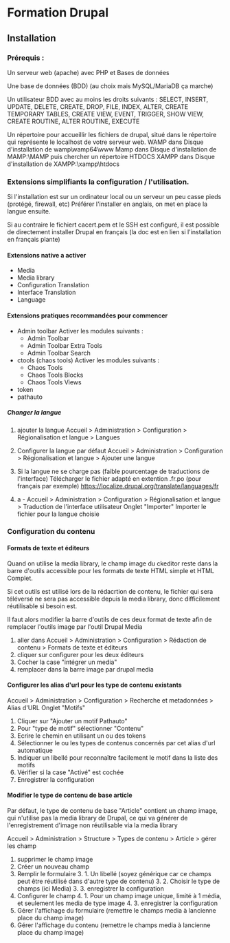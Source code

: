 # Formation Drupal

## Installation

### Prérequis : 

Un serveur web (apache) avec PHP et Bases de données

Une base de données (BDD) (au choix mais MySQL/MariaDB ça marche)

Un utilisateur BDD avec au moins les droits suivants : 
SELECT, INSERT, UPDATE, DELETE, 
CREATE, DROP, FILE, INDEX, ALTER, 
CREATE TEMPORARY TABLES, CREATE VIEW, 
EVENT, TRIGGER, SHOW VIEW, CREATE ROUTINE, 
ALTER ROUTINE, EXECUTE

Un répertoire pour accueillir les fichiers de drupal, 
situé dans le répertoire qui représente le localhost de votre serveur web.
WAMP dans Disque d'installation de wamp\wamp64\www
Mamp dans Disque d'installation de MAMP:\MAMP puis chercher un répertoire HTDOCS
XAMPP dans Disque d'installation de XAMPP:\xampp\htdocs 

### Extensions simplifiants la configuration / l'utilisation.

Si l'installation est sur un ordinateur local ou un serveur un peu casse pieds (protégé, firewall, etc)
Préférer l'installer en anglais, on met en place la langue ensuite.

Si au contraire le fichiert cacert.pem et le SSH est configuré, 
il est possible de directement installer Drupal en français
(la doc est en lien si l'installation en français plante)

#### Extensions native a activer
- Media
- Media library
- Configuration Translation
- Interface Translation
- Language

#### Extensions pratiques recommandées pour commencer

- Admin toolbar
	Activer les modules suivants : 
	- Admin Toolbar
	- Admin Toolbar Extra Tools
	- Admin Toolbar Search
- ctools (chaos tools)
	Activer les modules suivants : 
	- Chaos Tools
	- Chaos Tools Blocks
	- Chaos Tools Views
- token
- pathauto

##### Changer la langue

1. 	ajouter la langue
		Accueil > Administration > Configuration > Régionalisation et langue > Langues
2. 	Configurer la langue par défaut
	Accueil > Administration > Configuration > Régionalisation et langue > Ajouter une langue

3.	Si la langue ne se charge pas (faible pourcentage de traductions de l'interface)
	Télécharger le fichier adapté en extention .fr.po (pour français par exemple)
	https://localize.drupal.org/translate/languages/fr
	
3. 	a - 	Accueil > Administration > Configuration > Régionalisation et langue > Traduction de l'interface utilisateur
	Onglet "Importer"
	Importer le fichier pour la langue choisie

### Configuration du contenu

#### Formats de texte et éditeurs

Quand on utilise la media library, le champ image du ckeditor reste dans la barre d'outils accessible pour les formats de texte HTML simple et HTML Complet.

Si cet outils est utilisé lors de la rédacrtion de contenu, le fichier qui sera téléversé ne sera pas accessible depuis la media library, donc difficilement réutilisable si besoin est.

Il faut alors modifier la barre d'outils de ces deux format de texte afin de remplacer l'outils image par l'outil Drupal Media

1. aller dans Accueil > Administration > Configuration > Rédaction de contenu > Formats de texte et éditeurs
2. cliquer sur configurer pour les deux éditeurs
3. Cocher la case "intégrer un media"
4. remplacer dans la barre image par drupal media

#### Configurer les alias d'url pour les type de contenu existants

Accueil > Administration > Configuration > Recherche et metadonnées > Alias d'URL
Onglet "Motifs"

1. Cliquer sur "Ajouter un motif Pathauto"
2. Pour "type de motif" sélectionner "Contenu"
3. Ecrire le chemin en utilisant un ou des tokens
4. Sélectionner le ou les types de contenus concernés par cet alias d'url automatique
5. Indiquer un libellé pour reconnaître facilement le motif dans la liste des motifs
6. Vérifier si la case "Activé" est cochée
7. Enregistrer la configuration

#### Modifier le type de contenu de base article

Par défaut, le type de contenu de base "Article" contient un champ image, qui n'utilise pas la media library de Drupal, ce qui va générer de l'enregistrement d'image non réutilisable via la media library

Accueil > Administration > Structure > Types de contenu > Article > gérer les champ

1. supprimer le champ image 
2. Créer un nouveau champ
3. Remplir le formulaire
	3. 1. Un libellé (soyez générique car ce champs peut être réutilisé dans d'autre type de contenu)
	3. 2. Choisir le type de champs (ici Media)
	3. 3. enregistrer la configuration
4. Configurer le champ
	4. 1. Pour un champ image unique, limité à 1 média, et seulement les media de type image
	4. 3. enregistrer la configuration
5. Gérer l'affichage du formulaire (remettre le champs media à lancienne place du champ image)
6. Gérer l'affichage du contenu (remettre le champs media à lancienne place du champ image)